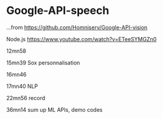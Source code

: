 # Google-API-speech
...from https://github.com/Homniserv/Google-API-vision

Node.js https://www.youtube.com/watch?v=ETeeSYMGZn0 

12mn58

15mn39 Sox personnalisation

16mn46

17mn40 NLP

22mn56 record


36mn14 sum up ML APIs, demo codes
